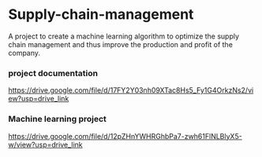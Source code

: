 # Supply-chain-management
A project to create a machine learning algorithm to optimize the supply chain management and thus improve the production and profit of the company.
### project documentation
https://drive.google.com/file/d/17FY2Y03nh09XTac8Hs5_Fy1G4OrkzNs2/view?usp=drive_link
### Machine learning project
https://drive.google.com/file/d/12pZHnYWHRGhbPa7-zwh61FlNLBlyX5-w/view?usp=drive_link
